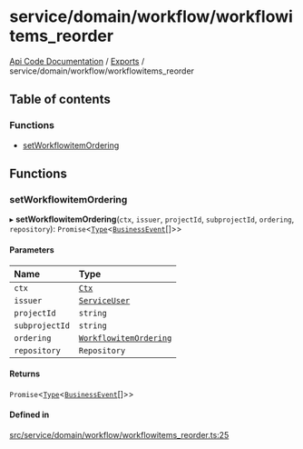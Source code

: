 # service/domain/workflow/workflowitems\_reorder
 
[Api Code Documentation](../README.md) / [Exports](../modules.md) / service/domain/workflow/workflowitems\_reorder

## Table of contents

### Functions

- [setWorkflowitemOrdering](service_domain_workflow_workflowitems_reorder.md#setworkflowitemordering)

## Functions

### setWorkflowitemOrdering

▸ **setWorkflowitemOrdering**(`ctx`, `issuer`, `projectId`, `subprojectId`, `ordering`, `repository`): `Promise`\<[`Type`](result.md#type)\<[`BusinessEvent`](service_domain_business_event.md#businessevent)[]\>\>

#### Parameters

| Name | Type |
| :------ | :------ |
| `ctx` | [`Ctx`](../interfaces/lib_ctx.Ctx.md) |
| `issuer` | [`ServiceUser`](../interfaces/service_domain_organization_service_user.ServiceUser.md) |
| `projectId` | `string` |
| `subprojectId` | `string` |
| `ordering` | [`WorkflowitemOrdering`](service_domain_workflow_workflowitem_ordering.md#workflowitemordering) |
| `repository` | `Repository` |

#### Returns

`Promise`\<[`Type`](result.md#type)\<[`BusinessEvent`](service_domain_business_event.md#businessevent)[]\>\>

#### Defined in

[src/service/domain/workflow/workflowitems_reorder.ts:25](https://github.com/openkfw/TruBudget/blob/1602d8b/api/src/service/domain/workflow/workflowitems_reorder.ts#L25)

